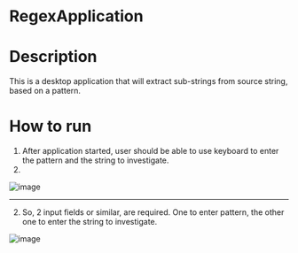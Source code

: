 # RegexApplication

# Description
This is a desktop application that will extract sub-strings from source string, based on a pattern.

# How to run

1. After application started, user should be able to use keyboard to enter the pattern and the string to investigate.
2. 
![image](https://user-images.githubusercontent.com/72825756/162381950-4b5e2ca3-e52e-4e09-834f-84efe031c9d6.png)


---------------------------------

2. So, 2 input fields or similar, are required. One to enter pattern, the other one to enter the string to investigate. 

![image](https://user-images.githubusercontent.com/72825756/162382212-ac8e15fc-1603-4af7-a0b1-c3c2a7c9b228.png)

